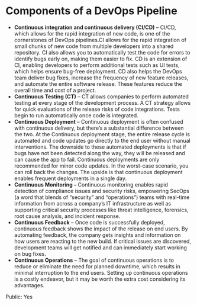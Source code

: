 # Components of a DevOps Pipeline  
- **Continuous integration and continuous delivery (CI/CD)** – CI/CD, which allows for the rapid integration of new code, is one of the cornerstones of DevOps pipelines.CI allows for the rapid integration of small chunks of new code from multiple developers into a shared repository. CI also allows you to automatically test the code for errors to identify bugs early on, making them easier to fix. CD is an extension of CI, enabling developers to perform additional tests such as UI tests, which helps ensure bug-free deployment. CD also helps the DevOps team deliver bug fixes, increase the frequency of new feature releases, and automate the entire software release. These features reduce the overall time and cost of a project.
-   **Continuous Testing (CT)** – CT allows companies to perform automated testing at every stage of the development process. A CT strategy allows for quick evaluations of the release risks of code integrations. Tests begin to run automatically once code is integrated.
-   **Continuous Deployment** – Continuous deployment is often confused with continuous delivery, but there’s a substantial difference between the two. At the Continuous deployment stage, the entire release cycle is automated and code updates go directly to the end user without manual interventions. The downside to these automated deployments is that if bugs have not been detected along the way, they will be released and can cause the app to fail. Continuous deployments are only recommended for minor code updates. In the worst-case scenario, you can roll back the changes. The upside is that continuous deployment enables frequent deployments in a single day.
-   **Continuous Monitoring –** Continuous monitoring enables rapid detection of compliance issues and security risks, empowering SecOps (a word that blends of “security” and “operations”) teams with real-time information from across a company’s IT infrastructure as well as supporting critical security processes like threat intelligence, forensics, root cause analysis, and incident response.
-   **Continuous Feedback** – Once code is successfully deployed, continuous feedback shows the impact of the release on end users. By automating feedback, the company gets insights and information on how users are reacting to the new build. If critical issues are discovered, development teams will get notified and can immediately start working on bug fixes.
-   **Continuous Operations** – The goal of continuous operations is to reduce or eliminate the need for planned downtime, which results in minimal interruption to the end users. Setting up continuous operations is a costly endeavor, but it may be worth the extra cost considering its advantages.

Public: Yes